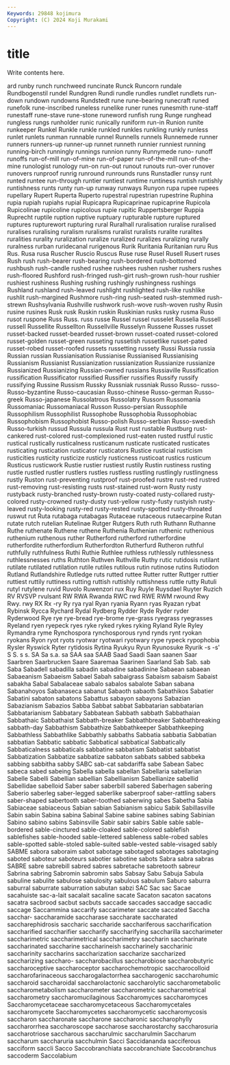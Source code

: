 ```yaml
---
Keywords: 29848 kojimura
Copyright: (C) 2024 Koji Murakami
---
```


# title

Write contents here.



ard runby runch runchweed runcinate
Runck Runcorn rundale Rundbogenstil rundel Rundgren Rundi rundle rundles rundlet
rundlets run-down rundown rundowns Rundstedt rune rune-bearing runecraft runed runefolk
rune-inscribed runeless runelike runer runes runesmith rune-staff runestaff rune-stave rune-stone
runeword runfish rung Runge runghead rungless rungs runholder runic runically
runiform run-in Runion runite runkeeper Runkel Runkle runkle runkled runkles
runkling runkly runless runlet runlets runman runnable runnel Runnells runnels
Runnemede runner runners runners-up runner-up runnet runneth runnier runniest running
running-birch runningly runnings runnion runny Runnymede runo- runoff runoffs run-of-mill
run-of-mine run-of-paper run-of-the-mill run-of-the-mine runologist runology run-on run-out runout runouts
run-over runover runovers runproof runrig runround runrounds runs Runstadler runsy
runt runted runtee run-through runtier runtiest runtime runtiness runtish runtishly
runtishness runts runty run-up runway runways Runyon rupa rupee rupees
rupellary Rupert Ruperta Ruperto rupestral rupestrian rupestrine Ruphina rupia rupiah
rupiahs rupial Rupicapra Rupicaprinae rupicaprine Rupicola Rupicolinae rupicoline rupicolous rupie
rupitic Ruppertsberger Ruppia Ruprecht ruptile ruption ruptive ruptuary rupturable rupture
ruptured ruptures rupturewort rupturing rural Ruralhall ruralisation ruralise ruralised ruralises
ruralising ruralism ruralisms ruralist ruralists ruralite ruralites ruralities rurality ruralization
ruralize ruralized ruralizes ruralizing rurally ruralness rurban ruridecanal rurigenous Rurik
Ruritania Ruritanian ruru Rus Rus. Rusa rusa Ruscher Ruscio Ruscus
Ruse ruse Rusel Rusell Rusert ruses Rush rush rush-bearer rush-bearing
rush-bordered rush-bottomed rushbush rush-candle rushed rushee rushees rushen rusher rushers
rushes rush-floored Rushford rush-fringed rush-girt rush-grown rush-hour rushier rushiest rushiness
Rushing rushing rushingly rushingness rushings Rushland rushland rush-leaved rushlight rushlighted
rush-like rushlike rushlit rush-margined Rushmore rush-ring rush-seated rush-stemmed rush-strewn Rushsylvania
Rushville rushwork rush-wove rush-woven rushy Rusin rusine rusines Rusk rusk
Ruskin ruskin Ruskinian rusks rusky rusma Ruso rusot ruspone Russ
Russ. russ russe Russel russel russelet Russelia Russell russell Russellite
Russellton Russellville Russelyn Russene Russes russet russet-backed russet-bearded russet-brown russet-coated
russet-colored russet-golden russet-green russeting russetish russetlike russet-pated russet-robed russet-roofed russets
russetting russety Russi Russia russia Russian russian Russianisation Russianise Russianised
Russianising Russianism Russianist Russianization russianization Russianize russianize Russianized Russianizing Russian-owned
russians Russiaville Russification russification Russificator russified Russifier russifies Russify russify
russifying Russine Russism Russky Russniak russniak Russo Russo- russo- Russo-byzantine
Russo-caucasian Russo-chinese Russo-german Russo-greek Russo-japanese Russolatrous Russolatry Russom Russomania Russomaniac
Russomaniacal Russon Russo-persian Russophile Russophilism Russophilist Russophobe Russophobia Russophobiac Russophobism
Russophobist Russo-polish Russo-serbian Russo-swedish Russo-turkish russud Russula russula Rust rust
rustable Rustburg rust-cankered rust-colored rust-complexioned rust-eaten rusted rustful rustic rustical
rustically rusticalness rusticanum rusticate rusticated rusticates rusticating rustication rusticator rusticators
Rustice rusticial rusticism rusticities rusticity rusticize rusticly rusticness rusticoat rustics
rusticum Rusticus rusticwork Rustie rustier rustiest rustily Rustin rustiness rusting
rustle rustled rustler rustlers rustles rustless rustling rustlingly rustlingness rustly
Ruston rust-preventing rustproof rust-proofed rustre rust-red rustred rust-removing rust-resisting rusts
rust-stained rust-worn Rusty rusty rustyback rusty-branched rusty-brown rusty-coated rusty-collared rusty-colored
rusty-crowned rusty-dusty rust-yellow rusty-fusty rustyish rusty-leaved rusty-looking rusty-red rusty-rested rusty-spotted
rusty-throated ruswut rut Ruta rutabaga rutabagas Rutaceae rutaceous rutaecarpine Rutan
rutate rutch rutelian Rutelinae Rutger Rutgers Ruth ruth Ruthann Ruthanne
Ruthe ruthenate Ruthene ruthene Ruthenia Ruthenian ruthenic ruthenious ruthenium ruthenous
ruther Rutherford rutherford rutherfordine rutherfordite rutherfordium Rutherfordton Rutherfurd Rutheron ruthful
ruthfully ruthfulness Ruthi Ruthie Ruthlee ruthless ruthlessly ruthlessness ruthlessnesses ruths
Ruthton Ruthven Ruthville Ruthy rutic rutidosis rutilant rutilate rutilated rutilation
rutile rutiles rutilous rutin rutinose rutins Rutiodon Rutland Rutlandshire Rutledge
ruts rutted ruttee Rutter rutter Ruttger ruttier ruttiest ruttily ruttiness
rutting ruttish ruttishly ruttishness ruttle rutty Rutuli rutyl rutylene ruvid
Ruvolo Ruwenzori rux Ruy Ruyle Ruysdael Ruyter Ruzich RV RVSVP
rvulsant RW RWA Rwanda RWC rwd RWE RWM rwound Rwy
Rwy. rwy RX Rx -ry Ry rya ryal Ryan ryania
Ryann ryas Ryazan rybat Rybinsk Rycca Rychard Rydal Rydberg Rydder
Ryde Ryder ryder Ryderwood Rye rye rye-bread rye-brome rye-grass ryegrass
ryegrasses Ryeland ryen ryepeck ryes ryke ryked rykes ryking Ryland
Ryle Ryley Rymandra ryme Rynchospora rynchosporous rynd rynds rynt ryokan
ryokans Ryon ryot ryots ryotwar ryotwari ryotwary rype rypeck rypophobia
Rysler Ryswick Ryter rytidosis Rytina Ryukyu Ryun Ryunosuke Ryurik -s
-s' S S. s s. SA Sa s.a. sa SAA
saa SAAB Saad Saadi Saan saanen Saar Saarbren Saarbrucken Saare
Saaremaa Saarinen Saarland Sab Sab. sab Saba Sabadell sabadilla sabadin
sabadine sabadinine Sabaean sabaean Sabaeanism Sabaeism Sabael Sabah sabaigrass Sabaism
sabaism Sabaist sabakha Sabal Sabalaceae sabalo sabalos sabalote Saban sabana
Sabanahoyos Sabanaseca sabanut Sabaoth sabaoth Sabathikos Sabatier Sabatini sabaton sabatons
Sabattus sabayon sabayons Sabazian Sabazianism Sabazios Sabba Sabbat sabbat Sabbatarian
sabbatarian Sabbatarianism Sabbatary Sabbatean Sabbath sabbath Sabbathaian Sabbathaic Sabbathaist Sabbath-breaker
Sabbathbreaker Sabbathbreaking sabbath-day Sabbathism Sabbathize Sabbathkeeper Sabbathkeeping Sabbathless Sabbathlike Sabbathly
sabbaths Sabbatia sabbatia Sabbatian sabbatian Sabbatic sabbatic Sabbatical sabbatical Sabbatically
Sabbaticalness sabbaticals sabbatine sabbatism Sabbatist sabbatist Sabbatization Sabbatize sabbatize sabbaton
sabbats sabbed sabbeka sabbing sabbitha sabby SABC sab-cat sabdariffa sabe
Sabean Sabec sabeca sabed sabeing Sabella sabella sabellan Sabellaria sabellarian
Sabelle Sabelli Sabellian sabellian Sabellianism Sabellianize sabellid Sabellidae sabelloid Saber
saber saberbill sabered Saberhagen sabering Saberio saberleg saber-legged saberlike saberproof
saber-rattling sabers saber-shaped sabertooth saber-toothed saberwing sabes Sabetha Sabia Sabiaceae
sabiaceous Sabian sabian Sabianism sabicu Sabik Sabillasville Sabin sabin Sabina
sabina Sabinal Sabine sabine sabines sabing Sabinian Sabino sabino sabins
Sabinsville Sabir sabir sabirs Sable sable sable-bordered sable-cinctured sable-cloaked sable-colored
sablefish sablefishes sable-hooded sable-lettered sableness sable-robed sables sable-spotted sable-stoled sable-suited
sable-vested sable-visaged sably SABME sabora saboraim sabot sabotage sabotaged sabotages
sabotaging saboted saboteur saboteurs sabotier sabotine sabots Sabra sabra sabras
SABRE sabre sabrebill sabred sabres sabretache sabretooth sabreur Sabrina sabring
Sabromin sabromin sabs Sabsay Sabu Sabuja Sabula sabuline sabulite sabulose
sabulosity sabulous sabulum Saburo saburra saburral saburrate saburration sabutan sabzi
SAC Sac sac Sacae sacahuiste sac-a-lait sacalait sacaline sacate Sacaton
sacaton sacatons sacatra sacbrood sacbut sacbuts saccade saccades saccadge saccadic
saccage Saccammina saccarify saccarimeter saccate saccated Saccha sacchar- saccharamide saccharase
saccharate saccharated saccharephidrosis saccharic saccharide sacchariferous saccharification saccharified saccharifier saccharify
saccharifying saccharilla saccharimeter saccharimetric saccharimetrical saccharimetry saccharin saccharinate saccharinated saccharine
saccharineish saccharinely saccharinic saccharinity saccharins saccharization saccharize saccharized saccharizing saccharo-
saccharobacillus saccharobiose saccharobutyric saccharoceptive saccharoceptor saccharochemotropic saccharocolloid saccharofarinaceous saccharogalactorrhea saccharogenic
saccharohumic saccharoid saccharoidal saccharolactonic saccharolytic saccharometabolic saccharometabolism saccharometer saccharometric saccharometrical
saccharometry saccharomucilaginous Saccharomyces saccharomyces Saccharomycetaceae saccharomycetaceous Saccharomycetales saccharomycete Saccharomycetes saccharomycetic
saccharomycosis saccharon saccharonate saccharone saccharonic saccharophylly saccharorrhea saccharoscope saccharose saccharostarchy
saccharosuria saccharotriose saccharous saccharulmic saccharulmin Saccharum saccharum saccharuria sacchulmin Sacci
Saccidananda sacciferous sacciform saccli Sacco Saccobranchiata saccobranchiate Saccobranchus saccoderm Saccolabium
